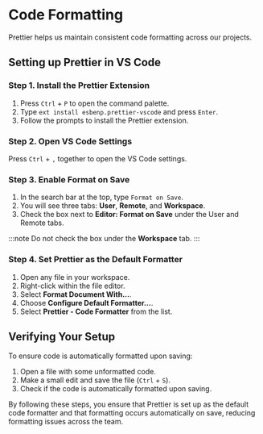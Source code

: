 # Code Formatting

Prettier helps us maintain consistent code formatting across our projects.

## Setting up Prettier in VS Code

### Step 1. Install the Prettier Extension
   1. Press `Ctrl` + `P` to open the command palette.
   2. Type `ext install esbenp.prettier-vscode` and press `Enter`.
   3. Follow the prompts to install the Prettier extension.

### Step 2. Open VS Code Settings
Press `Ctrl` + `,` together to open the VS Code settings.

### Step 3. Enable Format on Save
   1. In the search bar at the top, type `Format on Save`.
   2. You will see three tabs: **User**, **Remote**, and **Workspace**.
   3. Check the box next to **Editor: Format on Save** under the User and Remote tabs. 
   
   :::note
   Do not check the box under the **Workspace** tab.
   :::

### Step 4. Set Prettier as the Default Formatter
   1. Open any file in your workspace.
   2. Right-click within the file editor.
   3. Select **Format Document With...**.
   4. Choose **Configure Default Formatter...**.
   5. Select **Prettier - Code Formatter** from the list.



## Verifying Your Setup

To ensure code is automatically formatted upon saving:
1. Open a file with some unformatted code.
2. Make a small edit and save the file (`Ctrl` + `S`).
3. Check if the code is automatically formatted upon saving.

By following these steps, you ensure that Prettier is set up as the default code formatter and that formatting occurs automatically on save, reducing formatting issues across the team.
